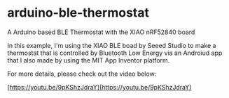 # arduino-ble-thermostat
A Arduino based BLE Thermostat with the XIAO nRF52840 board

In this example, I'm using the XIAO BLE boad by Seeed Studio to make a thermostat that is controlled by Bluetooth Low Energy via an Androiud app that I also made by using the MIT App Inventor platform. 

For more details, please check out the video below:

[https://youtu.be/9pKShzJdraY](https://youtu.be/9pKShzJdraY)
